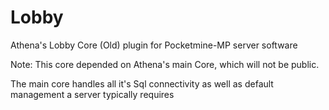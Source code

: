 # Lobby
Athena's Lobby Core (Old) plugin for Pocketmine-MP server software

Note:
This core depended on Athena's main Core, which will not be public. 

The main core handles all it's Sql connectivity as well as default management a server typically requires
